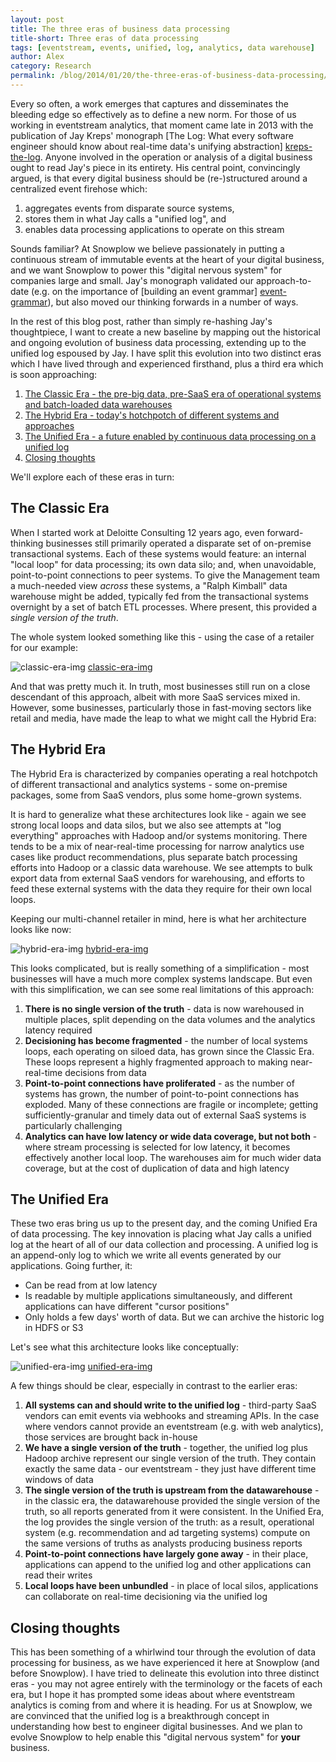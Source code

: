```yaml
---
layout: post
title: The three eras of business data processing
title-short: Three eras of data processing
tags: [eventstream, events, unified, log, analytics, data warehouse]
author: Alex
category: Research
permalink: /blog/2014/01/20/the-three-eras-of-business-data-processing/
---
```


Every so often, a work emerges that captures and disseminates the bleeding edge so effectively as to define a new norm. For those of us working in eventstream analytics, that moment came late in 2013 with the publication of Jay Kreps' monograph [The Log: What every software engineer should know about real-time data's unifying abstraction] [kreps-the-log]. Anyone involved in the operation or analysis of a digital business ought to read Jay's piece in its entirety. His central point, convincingly argued, is that every digital business should be (re-)structured around a centralized event firehose which:

1. aggregates events from disparate source systems,
2. stores them in what Jay calls a "unified log", and
3. enables data processing applications to operate on this stream

Sounds familiar? At Snowplow we believe passionately in putting a continuous stream of immutable events at the heart of your digital business, and we want Snowplow to power this "digital nervous system" for companies large and small. Jay's monograph validated our approach-to-date (e.g. on the importance of [building an event grammar] [event-grammar]), but also moved our thinking forwards in a number of ways.

In the rest of this blog post, rather than simply re-hashing Jay's thoughtpiece, I want to create a new baseline by mapping out the historical and ongoing evolution of business data processing, extending up to the unified log espoused by Jay. I have split this evolution into two distinct eras which I have lived through and experienced firsthand, plus a third era which is soon approaching:

1. [The Classic Era  - the pre-big data, pre-SaaS era of operational systems and batch-loaded data warehouses](/blog/2014/01/20/the-three-eras-of-business-data-processing/#classic-era)
2. [The Hybrid Era - today's hotchpotch of different systems and approaches](/blog/2014/01/20/the-three-eras-of-business-data-processing/#hybrid-era)
3. [The Unified Era - a future enabled by continuous data processing on a unified log](/blog/2014/01/20/the-three-eras-of-business-data-processing/#unified-era)
4. [Closing thoughts](/blog/2014/01/20/the-three-eras-of-business-data-processing/#closing-thoughts)

We'll explore each of these eras in turn:

<!--more-->

<div class="html">
<h2><a name="classic-era">The Classic Era</a></h2>
</div>

When I started work at Deloitte Consulting 12 years ago, even forward-thinking businesses still primarily operated a disparate set of on-premise transactional systems. Each of these systems would feature: an internal "local loop" for data processing; its own data silo; and, when unavoidable, point-to-point connections to peer systems. To give the Management team a much-needed view _across_ these systems, a "Ralph Kimball" data warehouse might be added, typically fed from the transactional systems overnight by a set of batch ETL processes. Where present, this provided a *single version of the truth*.

The whole system looked something like this - using the case of a retailer for our example:

![classic-era-img] [classic-era-img]

And that was pretty much it. In truth, most businesses still run on a close descendant of this approach, albeit with more SaaS services mixed in. However, some businesses, particularly those in fast-moving sectors like retail and media, have made the leap to what we might call the Hybrid Era:

<div class="html">
<h2><a name="hybrid-era">The Hybrid Era</a></h2>
</div>

The Hybrid Era is characterized by companies operating a real hotchpotch of different transactional and analytics systems - some on-premise packages, some from SaaS vendors, plus some home-grown systems.

It is hard to generalize what these architectures look like - again we see strong local loops and data silos, but we also see attempts at "log everything" approaches with Hadoop and/or systems monitoring. There tends to be a mix of near-real-time processing for narrow analytics use cases like product recommendations, plus separate batch processing efforts into Hadoop or a classic data warehouse. We see attempts to bulk export data from external SaaS vendors for warehousing, and efforts to feed these external systems with the data they require for their own local loops.

Keeping our multi-channel retailer in mind, here is what her architecture looks like now:

![hybrid-era-img] [hybrid-era-img]

This looks complicated, but is really something of a simplification - most businesses will have a much more complex systems landscape. But even with this simplification, we can see some real limitations of this approach:

1. **There is no single version of the truth** - data is now warehoused in multiple places, split depending on the data volumes and the analytics latency required
2. **Decisioning has become fragmented** - the number of local systems loops, each operating on siloed data, has grown since the Classic Era. These loops represent a highly fragmented approach to making near-real-time decisions from data
3. **Point-to-point connections have proliferated** - as the number of systems has grown, the number of point-to-point connections has exploded. Many of these connections are fragile or incomplete; getting sufficiently-granular and timely data out of external SaaS systems is particularly challenging
4. **Analytics can have low latency or wide data coverage, but not both** - where stream processing is selected for low latency, it becomes effectively another local loop. The warehouses aim for much wider data coverage, but at the cost of duplication of data and high latency

<div class="html">
<h2><a name="unified-era">The Unified Era</a></h2>
</div>

These two eras bring us up to the present day, and the coming Unified Era of data processing. The key innovation is placing what Jay calls a unified log at the heart of all of our data collection and processing. A unified log is an append-only log to which we write all events generated by our applications. Going further, it:

* Can be read from at low latency
* Is readable by multiple applications simultaneously, and different applications can have different "cursor positions"
* Only holds a few days' worth of data. But we can archive the historic log in HDFS or S3

Let's see what this architecture looks like conceptually:

![unified-era-img] [unified-era-img]

A few things should be clear, especially in contrast to the earlier eras:

1. **All systems can and should write to the unified log** - third-party SaaS vendors can emit events via webhooks and streaming APIs. In the case where vendors cannot provide an eventstream (e.g. with web analytics), those services are brought back in-house
2. **We have a single version of the truth** - together, the unified log plus Hadoop archive represent our single version of the truth. They contain exactly the same data - our eventstream - they just have different time windows of data
3. **The single version of the truth is upstream from the datawarehouse** - in the classic era, the datawarehouse provided the single version of the truth, so all reports generated from it were consistent. In the Unified Era, the log provides the single version of the truth: as a result, operational system (e.g. recommendation and ad targeting systems) compute on the same versions of truths as analysts producing business reports
4. **Point-to-point connections have largely gone away** - in their place, applications can append to the unified log and other applications can read their writes
5. **Local loops have been unbundled** - in place of local silos, applications can collaborate on real-time decisioning via the unified log

<div class="html">
<h2><a name="closing-thoughts">Closing thoughts</a></h2>
</div>

This has been something of a whirlwind tour through the evolution of data processing for business, as we have experienced it here at Snowplow (and before Snowplow). I have tried to delineate this evolution into three distinct eras - you may not agree entirely with the terminology or the facets of each era, but I hope it has prompted some ideas about where eventstream analytics is coming from and where it is heading. For us at Snowplow, we are convinced that the unified log is a breakthrough concept in understanding how best to engineer digital businesses. And we plan to evolve Snowplow to help enable this "digital nervous system" for **your** business.

[kreps-the-log]: http://engineering.linkedin.com/distributed-systems/log-what-every-software-engineer-should-know-about-real-time-datas-unifying
[event-grammar]: http://snowplowanalytics.com/blog/2013/08/12/towards-universal-event-analytics-building-an-event-grammar/

[classic-era-img]: /assets/img/blog/2014/01/classic-era.png
[hybrid-era-img]: /assets/img/blog/2014/01/hybrid-era.png
[unified-era-img]: /assets/img/blog/2014/01/unified-era.png
